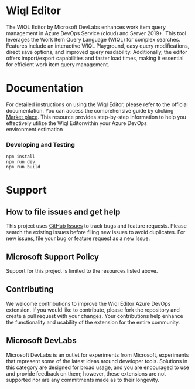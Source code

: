 # Wiql Editor

The WIQL Editor by Microsoft DevLabs enhances work item query management in Azure DevOps Service (cloud) and Server 2019+. This tool leverages the Work Item Query Language (WIQL) for complex searches. Features include an interactive WIQL Playground, easy query modifications, direct save options, and improved query readability. Additionally, the editor offers import/export capabilities and faster load times, making it essential for efficient work item query management.


# Documentation
 
 For detailed instructions on using the Wiql Editor, please refer to the official documentation. You can access the comprehensive guide by clicking [Market place](https://marketplace.visualstudio.com/items?itemName=ms-devlabs.wiql-editor). This resource provides step-by-step information to help you effectively utilize the Wiql Editorwithin your Azure DevOps environment.estimation



### Developing and Testing

```
npm install
npm run dev
npm run build
```


# Support

## How to file issues and get help

This project uses [GitHub Issues](https://github.com/microsoft/wiql-editor) to track bugs and feature requests. Please search the existing issues before filing new issues to avoid duplicates. For new issues, file your bug or feature request as a new Issue. 

## Microsoft Support Policy
Support for this project is limited to the resources listed above.


## Contributing

We welcome contributions to improve the Wiql Editor  Azure DevOps extension. If you would like to contribute, please fork the repository and create a pull request with your changes. Your contributions help enhance the functionality and usability of the extension for the entire community.


## Microsoft DevLabs
Microsoft DevLabs is an outlet for experiments from Microsoft, experiments that represent some of the latest ideas around developer tools. Solutions in this category are designed for broad usage, and you are encouraged to use and provide feedback on them; however, these extensions are not supported nor are any commitments made as to their longevity.
